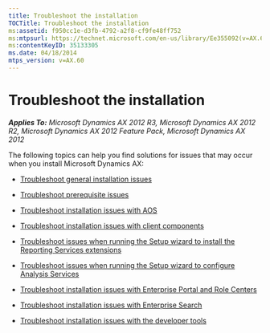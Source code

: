 ```yaml
---
title: Troubleshoot the installation
TOCTitle: Troubleshoot the installation
ms:assetid: f950cc1e-d3fb-4792-a2f8-cf9fe48ff752
ms:mtpsurl: https://technet.microsoft.com/en-us/library/Ee355092(v=AX.60)
ms:contentKeyID: 35133305
ms.date: 04/18/2014
mtps_version: v=AX.60
---
```


# Troubleshoot the installation 


_**Applies To:** Microsoft Dynamics AX 2012 R3, Microsoft Dynamics AX 2012 R2, Microsoft Dynamics AX 2012 Feature Pack, Microsoft Dynamics AX 2012_

The following topics can help you find solutions for issues that may occur when you install Microsoft Dynamics AX:

  - [Troubleshoot general installation issues](troubleshoot-general-installation-issues.md)

  - [Troubleshoot prerequisite issues](troubleshoot-prerequisite-issues.md)

  - [Troubleshoot installation issues with AOS](troubleshoot-installation-issues-with-aos.md)

  - [Troubleshoot installation issues with client components](troubleshoot-installation-issues-with-client-components.md)

  - [Troubleshoot issues when running the Setup wizard to install the Reporting Services extensions](troubleshoot-issues-when-running-the-setup-wizard-to-install-the-reporting-services-extensions.md)

  - [Troubleshoot issues when running the Setup wizard to configure Analysis Services](troubleshoot-issues-when-running-the-setup-wizard-to-configure-analysis-services.md)

  - [Troubleshoot installation issues with Enterprise Portal and Role Centers](troubleshoot-installation-issues-with-enterprise-portal-and-role-centers.md)

  - [Troubleshoot installation issues with Enterprise Search](troubleshoot-installation-issues-with-enterprise-search.md)

  - [Troubleshoot installation issues with the developer tools](troubleshoot-installation-issues-with-the-developer-tools.md)

  


